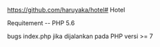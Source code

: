https://github.com/haruyaka/hotel# Hotel

Requitement
-- PHP 5.6

bugs index.php jika dijalankan pada PHP versi >= 7
